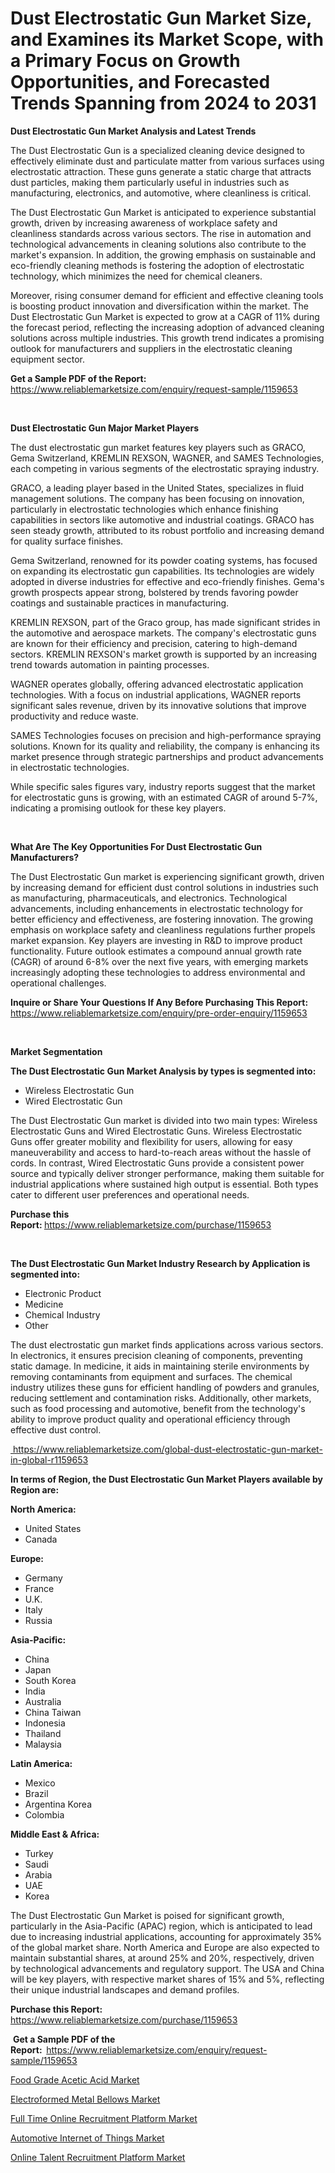 <p><h1>Dust Electrostatic Gun Market Size, and Examines its Market Scope, with a Primary Focus on Growth Opportunities, and Forecasted Trends Spanning from 2024 to 2031</h1></p><p><strong>Dust Electrostatic Gun Market Analysis and Latest Trends</strong></p>
<p><p>The Dust Electrostatic Gun is a specialized cleaning device designed to effectively eliminate dust and particulate matter from various surfaces using electrostatic attraction. These guns generate a static charge that attracts dust particles, making them particularly useful in industries such as manufacturing, electronics, and automotive, where cleanliness is critical.</p><p>The Dust Electrostatic Gun Market is anticipated to experience substantial growth, driven by increasing awareness of workplace safety and cleanliness standards across various sectors. The rise in automation and technological advancements in cleaning solutions also contribute to the market's expansion. In addition, the growing emphasis on sustainable and eco-friendly cleaning methods is fostering the adoption of electrostatic technology, which minimizes the need for chemical cleaners.</p><p>Moreover, rising consumer demand for efficient and effective cleaning tools is boosting product innovation and diversification within the market. The Dust Electrostatic Gun Market is expected to grow at a CAGR of 11% during the forecast period, reflecting the increasing adoption of advanced cleaning solutions across multiple industries. This growth trend indicates a promising outlook for manufacturers and suppliers in the electrostatic cleaning equipment sector.</p></p>
<p><strong>Get a Sample PDF of the Report:&nbsp;</strong> <a href="https://www.reliablemarketsize.com/enquiry/request-sample/1159653?utm_campaign=1131&utm_medium=2&utm_source=Github&utm_content=ia&utm_term=05122024&utm_id=dust-electrostatic-gun">https://www.reliablemarketsize.com/enquiry/request-sample/1159653</a></p>
<p>&nbsp;</p>
<p><strong>Dust Electrostatic Gun Major Market Players</strong></p>
<p><p>The dust electrostatic gun market features key players such as GRACO, Gema Switzerland, KREMLIN REXSON, WAGNER, and SAMES Technologies, each competing in various segments of the electrostatic spraying industry. </p><p>GRACO, a leading player based in the United States, specializes in fluid management solutions. The company has been focusing on innovation, particularly in electrostatic technologies which enhance finishing capabilities in sectors like automotive and industrial coatings. GRACO has seen steady growth, attributed to its robust portfolio and increasing demand for quality surface finishes.</p><p>Gema Switzerland, renowned for its powder coating systems, has focused on expanding its electrostatic gun capabilities. Its technologies are widely adopted in diverse industries for effective and eco-friendly finishes. Gema's growth prospects appear strong, bolstered by trends favoring powder coatings and sustainable practices in manufacturing.</p><p>KREMLIN REXSON, part of the Graco group, has made significant strides in the automotive and aerospace markets. The company's electrostatic guns are known for their efficiency and precision, catering to high-demand sectors. KREMLIN REXSON's market growth is supported by an increasing trend towards automation in painting processes.</p><p>WAGNER operates globally, offering advanced electrostatic application technologies. With a focus on industrial applications, WAGNER reports significant sales revenue, driven by its innovative solutions that improve productivity and reduce waste.</p><p>SAMES Technologies focuses on precision and high-performance spraying solutions. Known for its quality and reliability, the company is enhancing its market presence through strategic partnerships and product advancements in electrostatic technologies.</p><p>While specific sales figures vary, industry reports suggest that the market for electrostatic guns is growing, with an estimated CAGR of around 5-7%, indicating a promising outlook for these key players.</p></p>
<p>&nbsp;</p>
<p><strong>What Are The Key Opportunities For Dust Electrostatic Gun Manufacturers?</strong></p>
<p><p>The Dust Electrostatic Gun market is experiencing significant growth, driven by increasing demand for efficient dust control solutions in industries such as manufacturing, pharmaceuticals, and electronics. Technological advancements, including enhancements in electrostatic technology for better efficiency and effectiveness, are fostering innovation. The growing emphasis on workplace safety and cleanliness regulations further propels market expansion. Key players are investing in R&D to improve product functionality. Future outlook estimates a compound annual growth rate (CAGR) of around 6-8% over the next five years, with emerging markets increasingly adopting these technologies to address environmental and operational challenges.</p></p>
<p><strong>Inquire or Share Your Questions If Any Before Purchasing This Report:</strong> <a href="https://www.reliablemarketsize.com/enquiry/pre-order-enquiry/1159653?utm_campaign=1131&utm_medium=2&utm_source=Github&utm_content=ia&utm_term=05122024&utm_id=dust-electrostatic-gun">https://www.reliablemarketsize.com/enquiry/pre-order-enquiry/1159653</a></p>
<p>&nbsp;</p>
<p><strong>Market Segmentation</strong></p>
<p><strong>The Dust Electrostatic Gun Market Analysis by types is segmented into:</strong></p>
<p><ul><li>Wireless Electrostatic Gun</li><li>Wired Electrostatic Gun</li></ul></p>
<p><p>The Dust Electrostatic Gun market is divided into two main types: Wireless Electrostatic Guns and Wired Electrostatic Guns. Wireless Electrostatic Guns offer greater mobility and flexibility for users, allowing for easy maneuverability and access to hard-to-reach areas without the hassle of cords. In contrast, Wired Electrostatic Guns provide a consistent power source and typically deliver stronger performance, making them suitable for industrial applications where sustained high output is essential. Both types cater to different user preferences and operational needs.</p></p>
<p><strong>Purchase this Report:&nbsp;</strong><a href="https://www.reliablemarketsize.com/purchase/1159653?utm_campaign=1131&utm_medium=2&utm_source=Github&utm_content=ia&utm_term=05122024&utm_id=dust-electrostatic-gun">https://www.reliablemarketsize.com/purchase/1159653</a></p>
<p>&nbsp;</p>
<p><strong>The Dust Electrostatic Gun Market Industry Research by Application is segmented into:</strong></p>
<p><ul><li>Electronic Product</li><li>Medicine</li><li>Chemical Industry</li><li>Other</li></ul></p>
<p><p>The dust electrostatic gun market finds applications across various sectors. In electronics, it ensures precision cleaning of components, preventing static damage. In medicine, it aids in maintaining sterile environments by removing contaminants from equipment and surfaces. The chemical industry utilizes these guns for efficient handling of powders and granules, reducing settlement and contamination risks. Additionally, other markets, such as food processing and automotive, benefit from the technology's ability to improve product quality and operational efficiency through effective dust control.</p></p>
<p><a href="https://www.reliablemarketsize.com/global-dust-electrostatic-gun-market-in-global-r1159653?utm_campaign=1131&utm_medium=2&utm_source=Github&utm_content=ia&utm_term=05122024&utm_id=dust-electrostatic-gun">&nbsp;https://www.reliablemarketsize.com/global-dust-electrostatic-gun-market-in-global-r1159653</a></p>
<p><strong>In terms of Region, the Dust Electrostatic Gun Market Players available by Region are:</strong></p>
<p>
    <p> <strong> North America: </strong>
        <ul>
            <li>United States</li>
            <li>Canada</li>
        </ul>
        </p> 
    <p> <strong> Europe: </strong>
        <ul>
            <li>Germany</li>
            <li>France</li>
            <li>U.K.</li>
            <li>Italy</li>
            <li>Russia</li>
        </ul>
        </p> 
    <p> <strong> Asia-Pacific: </strong>
        <ul>
            <li>China</li>
            <li>Japan</li>
            <li>South Korea</li>
            <li>India</li>
            <li>Australia</li>
            <li>China Taiwan</li>
            <li>Indonesia</li>
            <li>Thailand</li>
            <li>Malaysia</li>
        </ul>
        </p> 
    <p> <strong> Latin America: </strong>
        <ul>
            <li>Mexico</li>
            <li>Brazil</li>
            <li>Argentina Korea</li>
            <li>Colombia</li>
        </ul>
        </p> 
    <p> <strong> Middle East & Africa: </strong>
        <ul>
            <li>Turkey</li>
            <li>Saudi</li>
            <li>Arabia</li>
            <li>UAE</li>
            <li>Korea</li>
        </ul>
    </p>
    </p>
<p><p>The Dust Electrostatic Gun Market is poised for significant growth, particularly in the Asia-Pacific (APAC) region, which is anticipated to lead due to increasing industrial applications, accounting for approximately 35% of the global market share. North America and Europe are also expected to maintain substantial shares, at around 25% and 20%, respectively, driven by technological advancements and regulatory support. The USA and China will be key players, with respective market shares of 15% and 5%, reflecting their unique industrial landscapes and demand profiles.</p></p>
<p><strong>Purchase this Report: </strong><a href="https://www.reliablemarketsize.com/purchase/1159653?utm_campaign=1131&utm_medium=2&utm_source=Github&utm_content=ia&utm_term=05122024&utm_id=dust-electrostatic-gun">https://www.reliablemarketsize.com/purchase/1159653</a></p>
<p>&nbsp;<strong>Get a Sample PDF of the Report:&nbsp;&nbsp;</strong><a href="https://www.reliablemarketsize.com/enquiry/request-sample/1159653?utm_campaign=1131&utm_medium=2&utm_source=Github&utm_content=ia&utm_term=05122024&utm_id=dust-electrostatic-gun">https://www.reliablemarketsize.com/enquiry/request-sample/1159653</a></p>
<p><strong></strong></p>
<p><p><a href="https://github.com/CliffMedina6/Market-Research-Report-List-7/blob/main/food-grade-acetic-acid-market.md?utm_campaign=1131&utm_medium=2&utm_source=Github&utm_content=ia&utm_term=05122024&utm_id=dust-electrostatic-gun">Food Grade Acetic Acid Market</a></p><p><a href="https://www.linkedin.com/pulse/global-electroformed-metal-bellows-market-analysis-projected-ypxje?utm_campaign=1131&utm_medium=2&utm_source=Github&utm_content=ia&utm_term=05122024&utm_id=dust-electrostatic-gun">Electroformed Metal Bellows Market</a></p><p><a href="https://issuu.com/reportprime-2/docs/full-time-online-recruitment-platform-market-size-?utm_campaign=1131&utm_medium=2&utm_source=Github&utm_content=ia&utm_term=05122024&utm_id=dust-electrostatic-gun">Full Time Online Recruitment Platform Market</a></p><p><a href="https://www.linkedin.com/pulse/consistent-increase-automotive-internet-things-market-forecasted-x4o0e?utm_campaign=1131&utm_medium=2&utm_source=Github&utm_content=ia&utm_term=05122024&utm_id=dust-electrostatic-gun">Automotive Internet of Things Market</a></p><p><a href="https://issuu.com/reportprime-2/docs/online-talent-recruitment-platform-market-size-203?utm_campaign=1131&utm_medium=2&utm_source=Github&utm_content=ia&utm_term=05122024&utm_id=dust-electrostatic-gun">Online Talent Recruitment Platform Market</a></p></p>